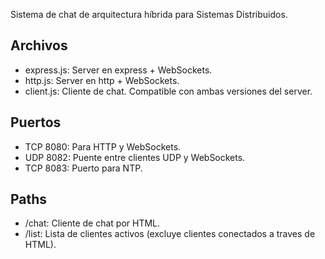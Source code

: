 Sistema de chat de arquitectura híbrida para Sistemas Distribuidos.

## Archivos
* express.js: Server en express + WebSockets.
* http.js: Server en http + WebSockets.
* client.js: Cliente de chat. Compatible con ambas versiones del server.

## Puertos
* TCP 8080: Para HTTP y WebSockets.
* UDP 8082: Puente entre clientes UDP y WebSockets.
* TCP 8083: Puerto para NTP.

## Paths
* /chat: Cliente de chat por HTML.
* /list: Lista de clientes activos (excluye clientes conectados a traves de HTML).
